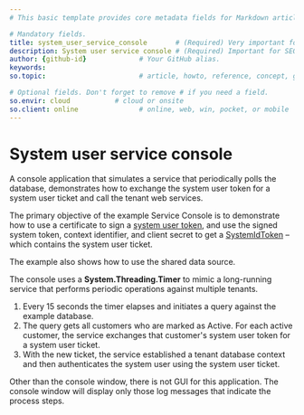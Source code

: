 ```yaml
---
# This basic template provides core metadata fields for Markdown articles on docs.superoffice.com.

# Mandatory fields.
title: system_user_service_console       # (Required) Very important for SEO. Intent in a unique string of 43-59 chars including spaces.
description: System user service console # (Required) Important for SEO. Recommended character length is 115-145 characters including spaces.
author: {github-id}             # Your GitHub alias.
keywords:
so.topic:                       # article, howto, reference, concept, guide

# Optional fields. Don't forget to remove # if you need a field.
so.envir: cloud           # cloud or onsite
so.client: online               # online, web, win, pocket, or mobile
---
```


# System user service console

A console application that simulates a service that periodically polls the database, demonstrates how to exchange the system user token for a system user ticket and call the tenant web services.

The primary objective of the example Service Console is to demonstrate how to use a certificate to sign a [system user token][1], and use the signed system token, context identifier, and client secret to get a [SystemIdToken][2] – which contains the system user ticket.

The example also shows how to use the shared data source.

The console uses a **System.Threading.Timer** to mimic a long-running service that performs periodic operations against multiple tenants.

1. Every 15 seconds the timer elapses and initiates a query against the example database.
2. The query gets all customers who are marked as Active. For each active customer, the service exchanges that customer's system user token for a system user ticket.
3. With the new ticket, the service established a tenant database context and then authenticates the system user using the system user ticket.

Other than the console window, there is not GUI for this application. The console window will display only those log messages that indicate the process steps.

<!-- Referenced links -->
[1]: ../../authentication/system-user/system-user-token.md
[2]: ../../authentication/superid-token.md
